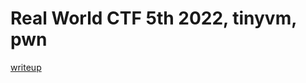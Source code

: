 # Real World CTF 5th 2022, tinyvm, pwn

[writeup](https://rivit.dev/post/real-world-ctf-5th-tinyvm-pwn/)